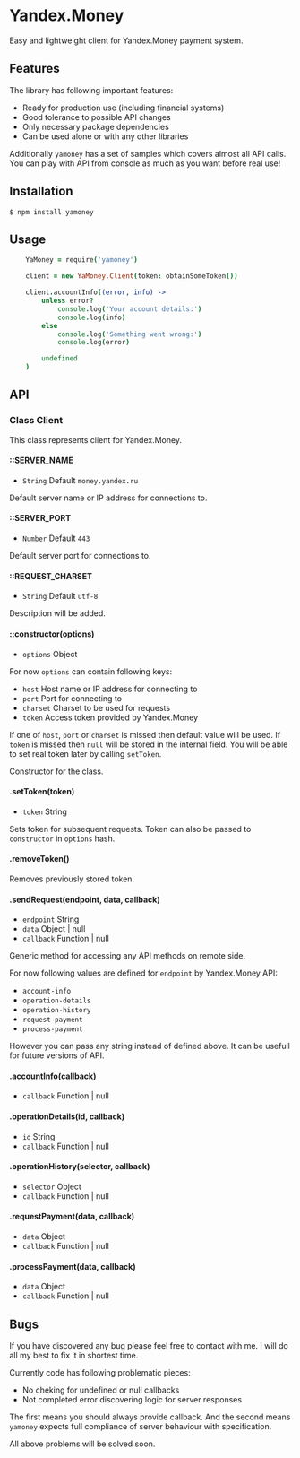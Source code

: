 # Yandex.Money

Easy and lightweight client for Yandex.Money payment system.

## Features

The library has following important features:

- Ready for production use (including financial systems)
- Good tolerance to possible API changes
- Only necessary package dependencies
- Can be used alone or with any other libraries

Additionally `yamoney` has a set of samples which covers almost all API calls.
You can play with API from console as much as you want before real use!

## Installation

```
$ npm install yamoney
```

## Usage

```coffeescript
	YaMoney = require('yamoney')

	client = new YaMoney.Client(token: obtainSomeToken())

	client.accountInfo((error, info) ->
		unless error?
			console.log('Your account details:')
			console.log(info)
		else
			console.log('Something went wrong:')
			console.log(error)

		undefined
	)
```

## API

### Class Client

This class represents client for Yandex.Money.

#### ::SERVER_NAME

- `String` Default `money.yandex.ru`

Default server name or IP address for connections to.

#### ::SERVER_PORT

- `Number` Default `443`

Default server port for connections to.

#### ::REQUEST_CHARSET

- `String` Default `utf-8`

Description will be added.

#### ::constructor(options)
- `options` Object

For now `options` can contain following keys:

- `host` Host name or IP address for connecting to
- `port` Port for connecting to
- `charset` Charset to be used for requests
- `token` Access token provided by Yandex.Money

If one of `host`, `port` or `charset` is missed then default value will be used. If `token` is missed then `null` will be stored in the internal field. You will be able to set real token later by calling `setToken`.

Constructor for the class.

#### .setToken(token)
- `token` String

Sets token for subsequent requests. Token can also be passed to `constructor` in `options` hash.

#### .removeToken()

Removes previously stored token.

#### .sendRequest(endpoint, data, callback)
- `endpoint` String
- `data` Object | null
- `callback` Function | null

Generic method for accessing any API methods on remote side.

For now following values are defined for `endpoint` by Yandex.Money API:

- `account-info`
- `operation-details`
- `operation-history`
- `request-payment`
- `process-payment`

However you can pass any string instead of defined above. It can be usefull for future versions of API.

#### .accountInfo(callback)
- `callback` Function | null

#### .operationDetails(id, callback)
- `id` String
- `callback` Function | null

#### .operationHistory(selector, callback)
- `selector` Object
- `callback` Function | null

#### .requestPayment(data, callback)
- `data` Object
- `callback` Function | null

#### .processPayment(data, callback)
- `data` Object
- `callback` Function | null

## Bugs

If you have discovered any bug please feel free to contact with me. I will do all my best to fix it in shortest time.

Currently code has following problematic pieces:

- No cheking for undefined or null callbacks
- Not completed error discovering logic for server responses

The first means you should always provide callback. And the second means `yamoney` expects full compliance of server behaviour with specification.

All above problems will be solved soon.

